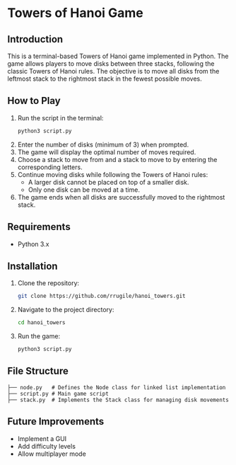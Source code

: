 # Towers of Hanoi Game

## Introduction

This is a terminal-based Towers of Hanoi game implemented in Python. The game allows players to move disks between three stacks, following the classic Towers of Hanoi rules. The objective is to move all disks from the leftmost stack to the rightmost stack in the fewest possible moves.

## How to Play

1. Run the script in the terminal:
   ```sh
   python3 script.py
   ```
2. Enter the number of disks (minimum of 3) when prompted.
3. The game will display the optimal number of moves required.
4. Choose a stack to move from and a stack to move to by entering the corresponding letters.
5. Continue moving disks while following the Towers of Hanoi rules:
   - A larger disk cannot be placed on top of a smaller disk.
   - Only one disk can be moved at a time.
6. The game ends when all disks are successfully moved to the rightmost stack.

## Requirements

- Python 3.x

## Installation

1. Clone the repository:
   ```sh
   git clone https://github.com/rrugile/hanoi_towers.git
   ```
2. Navigate to the project directory:
   ```sh
   cd hanoi_towers
   ```
3. Run the game:
   ```sh
   python3 script.py
   ```

## File Structure

```
├── node.py   # Defines the Node class for linked list implementation
├── script.py # Main game script
├── stack.py  # Implements the Stack class for managing disk movements
```

## Future Improvements

- Implement a GUI
- Add difficulty levels
- Allow multiplayer mode

